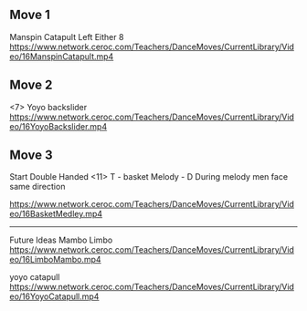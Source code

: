 ## Move 1

Manspin Catapult
Left	Either
8	https://www.network.ceroc.com/Teachers/DanceMoves/CurrentLibrary/Video/16ManspinCatapult.mp4



## Move 2
<7> Yoyo backslider
https://www.network.ceroc.com/Teachers/DanceMoves/CurrentLibrary/Video/16YoyoBackslider.mp4


## Move 3
Start Double Handed
<11> T - basket Melody - D
During melody men face same direction

https://www.network.ceroc.com/Teachers/DanceMoves/CurrentLibrary/Video/16BasketMedley.mp4


---
Future Ideas
Mambo Limbo
https://www.network.ceroc.com/Teachers/DanceMoves/CurrentLibrary/Video/16LimboMambo.mp4

yoyo catapull
https://www.network.ceroc.com/Teachers/DanceMoves/CurrentLibrary/Video/16YoyoCatapull.mp4